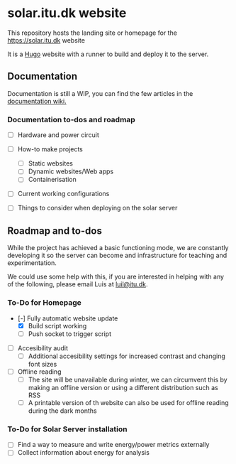 # solar.itu.dk website

This repository hosts the landing site or homepage for the https://solar.itu.dk website

It is a [Hugo](https://gohuho.io) website with a runner to build and deploy it to the server.

## Documentation

Documentation is still a WIP, you can find the few articles in the [documentation wiki.](https://solar.itu.dk/docs) 

### Documentation to-dos and roadmap
- [ ] Hardware and power circuit
- [ ] How-to make projects
    - [ ] Static websites
    - [ ] Dynamic websites/Web apps
    - [ ] Containerisation
- [ ] Current working configurations 
- [ ] Things to consider when deploying on the solar server 


## Roadmap and to-dos

While the project has achieved a basic functioning mode, we are constantly developing it so the server can become and infrastructure for teaching and experimentation.

We could use some help with this, if you are interested in helping with any of the following, please email Luis at [luil@itu.dk](mailto:luil@itu.dk).

### To-Do for Homepage

- [-] Fully automatic website update
  - [x] Build script working
  - [ ] Push socket to trigger script
- [ ] Accesibility audit
    - [ ] Additional accesibility settings for increased contrast and changing font sizes 
- [ ] Offline reading
    - [ ] The site will be unavailable during winter, we can circumvent this by making an offline version or using a different distribution such as RSS
    - [ ] A printable version of th website can also be used for offline reading during the dark months

### To-Do for Solar Server installation

- [ ] Find a way to measure and write energy/power metrics externally
- [ ] Collect information about energy for analysis
